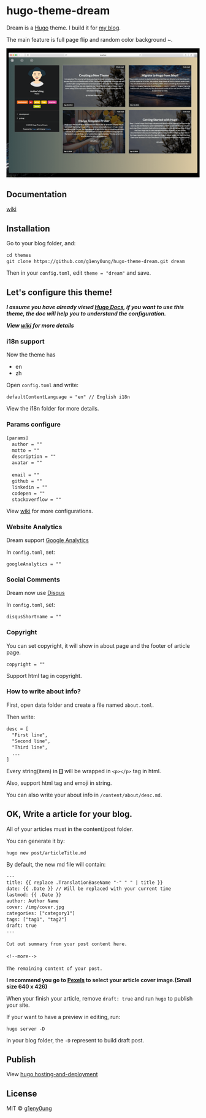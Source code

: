 # hugo-theme-dream

Dream is a [Hugo](https://gohugo.io/) theme. I build it for [my blog](http://g1eny0ung.site).

The main feature is full page flip and random color background ~.

![screenshot](images/screenshot.png)

## Documentation

[wiki](https://github.com/g1eny0ung/hugo-theme-dream/wiki)

## Installation

Go to your blog folder, and:

```
cd themes
git clone https://github.com/g1eny0ung/hugo-theme-dream.git dream
```

Then in your `config.toml`, edit `theme = "dream"` and save.

## Let's configure this theme!

***I assume you have already viewd [Hugo Docs](https://gohugo.io/documentation/), if you want to use this theme, the doc will help you to understand the configuration.***

***View [wiki](https://github.com/g1eny0ung/hugo-theme-dream/wiki) for more details***

### i18n support

Now the theme has

* en
* zh

Open `config.toml` and write:

```
defaultContentLanguage = "en" // English i18n
```

View the i18n folder for more details.

### Params configure

```
[params]
  author = ""
  motto = ""
  description = ""
  avatar = ""
  
  email = ""
  github = ""
  linkedin = ""
  codepen = ""
  stackoverflow = ""
```

View [wiki](https://github.com/g1eny0ung/hugo-theme-dream/wiki) for more configurations.

### Website Analytics

Dream support [Google Analytics](https://www.google.com/analytics/)

In `config.toml`, set:

```
googleAnalytics = ""
```

### Social Comments

Dream now use [Disqus](https://disqus.com/)

In `config.toml`, set:

```
disqusShortname = ""
```

### Copyright

You can set copyright, it will show in about page and the footer of article page.

```
copyright = ""
```

Support html tag in copyright.

### How to write about info?

First, open data folder and create a file named `about.toml`.

Then write:

```
desc = [
  "First line",
  "Second line",
  "Third line",
  ...
]
```

Every string(item) in **[]** will be wrapped in `<p></p>` tag in html.

Also, support html tag and emoji in string.

You can also write your about info in `/content/about/desc.md`.

## OK, Write a article for your blog.

All of your articles must in the content/post folder.

You can generate it by:

```
hugo new post/articleTitle.md
```

By default, the new md file will contain:

```
---
title: {{ replace .TranslationBaseName "-" " " | title }}
date: {{ .Date }} // Will be replaced with your current time
lastmod: {{ .Date }}
author: Author Name
cover: /img/cover.jpg
categories: ["category1"]
tags: ["tag1", "tag2"]
draft: true
---

Cut out summary from your post content here.

<!--more-->

The remaining content of your post.
```

**I recommend you go to [Pexels](https://www.pexels.com/) to select your article cover image.(Small size 640 x 426)**

When your finish your article, remove `draft: true` and run `hugo` to publish your site.

If your want to have a preview in editing, run:

```
hugo server -D
```

in your blog folder, the `-D` represent to build draft post.

## Publish

View [hugo hosting-and-deployment](https://gohugo.io/hosting-and-deployment/)

## License

MIT © [g1eny0ung](https://github.com/g1eny0ung)
